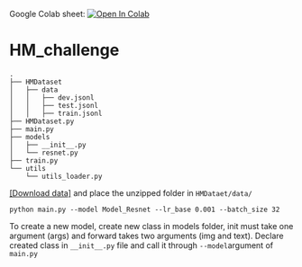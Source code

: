 
Google Colab sheet: [![Open In Colab](https://colab.research.google.com/assets/colab-badge.svg)](https://colab.research.google.com/drive/1in1Pmj7TL4kGBXlO9iSKe8x6B5D_4mwl?usp=sharing)
# HM_challenge

```
.
├── HMDataset
│   ├── data
│   │   ├── dev.jsonl
│   │   ├── test.jsonl
│   │   ├── train.jsonl
├── HMDataset.py
├── main.py
├── models
│   ├── __init__.py
│   └── resnet.py
├── train.py
└── utils
    └── utils_loader.py
```

 [[Download data]](https://www.dropbox.com/s/dy0ugzx7m7dl5c2/img_reduced.zip?dl=1) and place the unzipped folder in `HMDataet/data/`

```
python main.py --model Model_Resnet --lr_base 0.001 --batch_size 32
```

To create a new model, create new class in models folder, init must take one argument (args) and forward takes two arguments (img and text). Declare created class in `__init__.py` file and call it through `--model`argument of `main.py`
